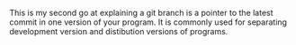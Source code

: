 This is my second go at explaining a git branch is a pointer to the latest commit in one version of your program. It is commonly used for separating development version and distibution versions of programs.